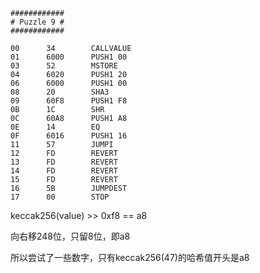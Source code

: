 ```assembly
############
# Puzzle 9 #
############

00      34        CALLVALUE
01      6000      PUSH1 00
03      52        MSTORE
04      6020      PUSH1 20
06      6000      PUSH1 00
08      20        SHA3
09      60F8      PUSH1 F8
0B      1C        SHR
0C      60A8      PUSH1 A8
0E      14        EQ
0F      6016      PUSH1 16
11      57        JUMPI
12      FD        REVERT
13      FD        REVERT
14      FD        REVERT
15      FD        REVERT
16      5B        JUMPDEST
17      00        STOP
```







keccak256(value)  >> 0xf8 == a8

向右移248位，只留8位，即a8

所以尝试了一些数字，只有keccak256(47)的哈希值开头是a8